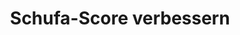 ---
layout: topic
style_id: topic
title: Schufa-Score verbessern
description: Erfolgreich Schufa-Einträge löschen und den Schufa-Score verbessern. AdvoAdvice Anwälte haben bereits mehr als 5000 Schufa-Einträge erfolgreich gelöscht.
header_titel: Schufa-Einträge löschen und Score verbessern
header_image: /uploads/theme-schufa1.jpg
erfolge: 
  - zahl: 333+
    text: glückliche Mandanten
  - zahl: 5000+
    text: Einträge gelöscht
  - zahl: 10,4
    text: durchschnittlich besserer Score
intro_titel: Nicht sicher, was auf Sie zutrifft?
intro_text: Erhalten Sie eine erste Empfehlung zu Ihrer Situation jetzt sofort mit unserem kostenlosen Selb-check
intro_link_text: Zum SchuFa Selbst-Check
intro_link: /schufa-beratung
abschnitte:
  - link: negativ-eintrag-loeschen
    titel: Negativeintrag löschen
    text_markdown: Test
    image: /uploads/auto-2679743-640-1.jpg
    image_beschreibung: Bild
  - link: negativ-eintrag-loeschen
    titel: Negativeintrag löschen
    text_markdown: Test
    image: /uploads/auto-2679743-640-1.jpg
    image_beschreibung: Bild
  - link: negativ-eintrag-loeschen
    titel: Negativeintrag löschen
    text_markdown: Test
    image: /uploads/auto-2679743-640-1.jpg
    image_beschreibung: Bild
  - link: negativ-eintrag-loeschen
    titel: Negativeintrag löschen
    text_markdown: Test
    image: /uploads/auto-2679743-640-1.jpg
    image_beschreibung: Bild
---